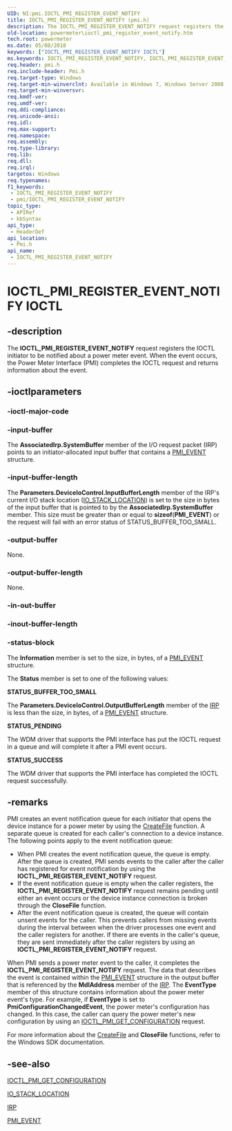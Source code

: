 ```yaml
---
UID: NI:pmi.IOCTL_PMI_REGISTER_EVENT_NOTIFY
title: IOCTL_PMI_REGISTER_EVENT_NOTIFY (pmi.h)
description: The IOCTL_PMI_REGISTER_EVENT_NOTIFY request registers the IOCTL initiator to be notified about a power meter event. When the event occurs, the Power Meter Interface (PMI) completes the IOCTL request and returns information about the event.
old-location: powermeter\ioctl_pmi_register_event_notify.htm
tech.root: powermeter
ms.date: 05/08/2018
keywords: ["IOCTL_PMI_REGISTER_EVENT_NOTIFY IOCTL"]
ms.keywords: IOCTL_PMI_REGISTER_EVENT_NOTIFY, IOCTL_PMI_REGISTER_EVENT_NOTIFY control, IOCTL_PMI_REGISTER_EVENT_NOTIFY control code [Power Metering and Budgeting Devices], PowerMeterRef_9132445e-2195-4f6a-933d-0dc858128c4d.xml, pmi/IOCTL_PMI_REGISTER_EVENT_NOTIFY, powermeter.ioctl_pmi_register_event_notify
req.header: pmi.h
req.include-header: Pmi.h
req.target-type: Windows
req.target-min-winverclnt: Available in Windows 7, Windows Server 2008 R2, and later versions of the Windows operating systems.
req.target-min-winversvr: 
req.kmdf-ver: 
req.umdf-ver: 
req.ddi-compliance: 
req.unicode-ansi: 
req.idl: 
req.max-support: 
req.namespace: 
req.assembly: 
req.type-library: 
req.lib: 
req.dll: 
req.irql: 
targetos: Windows
req.typenames: 
f1_keywords:
 - IOCTL_PMI_REGISTER_EVENT_NOTIFY
 - pmi/IOCTL_PMI_REGISTER_EVENT_NOTIFY
topic_type:
 - APIRef
 - kbSyntax
api_type:
 - HeaderDef
api_location:
 - Pmi.h
api_name:
 - IOCTL_PMI_REGISTER_EVENT_NOTIFY
---
```


# IOCTL_PMI_REGISTER_EVENT_NOTIFY IOCTL


## -description

The <b>IOCTL_PMI_REGISTER_EVENT_NOTIFY</b> request registers the IOCTL initiator to be notified about a power meter event. When the event occurs, the Power Meter Interface (PMI) completes the IOCTL request and returns information about the event.

## -ioctlparameters

### -ioctl-major-code

### -input-buffer

The <b>AssociatedIrp.SystemBuffer</b> member of the I/O request packet (IRP) points to an initiator-allocated input buffer that contains a <a href="/windows-hardware/drivers/ddi/pmi/ns-pmi-_pmi_event">PMI_EVENT</a> structure.

### -input-buffer-length

The <b>Parameters.DeviceIoControl.InputBufferLength</b> member of the IRP's current I/O stack location (<a href="/windows-hardware/drivers/ddi/wdm/ns-wdm-_io_stack_location">IO_STACK_LOCATION</a>) is set to the size in bytes of the input buffer that is pointed to by the <b>AssociatedIrp.SystemBuffer</b> member. This size must be greater than or equal to <b>sizeof</b>(<b>PMI_EVENT</b>) or the request will fail with an error status of STATUS_BUFFER_TOO_SMALL.

### -output-buffer

None.

### -output-buffer-length

None.

### -in-out-buffer

### -inout-buffer-length

### -status-block

The <b>Information</b> member is set to the size, in bytes, of a <a href="/windows-hardware/drivers/ddi/pmi/ns-pmi-_pmi_event">PMI_EVENT</a> structure.

The <b>Status</b> member is set to one of the following values:




**STATUS_BUFFER_TOO_SMALL**

The <b>Parameters.DeviceIoControl.OutputBufferLength</b> member of the <a href="/windows-hardware/drivers/ddi/wdm/ns-wdm-_irp">IRP</a> is less than the size, in bytes, of a <a href="/windows-hardware/drivers/ddi/pmi/ns-pmi-_pmi_event">PMI_EVENT</a> structure. 


**STATUS_PENDING**

The WDM driver that supports the PMI interface has put the IOCTL request in a queue and will complete it after a PMI event occurs. 


**STATUS_SUCCESS**

The WDM driver that supports the PMI interface has completed the IOCTL request successfully.

## -remarks

PMI creates an event notification queue for each initiator that opens the device instance for a power meter by using the <a href="/windows/win32/api/fileapi/nf-fileapi-createfilea">CreateFile</a> function. A separate queue is created for each caller's connection to a device instance. The following points apply to the event notification queue:

<ul>
<li>
When PMI creates the event notification queue, the queue is empty. After the queue is created, PMI sends events to the caller after the caller has registered for event notification by using the <b>IOCTL_PMI_REGISTER_EVENT_NOTIFY</b> request. 

</li>
<li>
If the event notification queue is empty when the caller registers, the <b>IOCTL_PMI_REGISTER_EVENT_NOTIFY</b> request remains pending until either an event occurs or the device instance connection is broken through the <b>CloseFile</b> function.

</li>
<li>
After the event notification queue is created, the queue will contain unsent events for the caller. This prevents callers from missing events during the interval between when the driver processes one event and the caller registers for another. If there are events in the caller's queue, they are sent immediately after the caller registers by using an <b>IOCTL_PMI_REGISTER_EVENT_NOTIFY</b> request.

</li>
</ul>
When PMI sends a power meter event to the caller, it completes the <b>IOCTL_PMI_REGISTER_EVENT_NOTIFY</b> request. The data that describes the event is contained within the <a href="/windows-hardware/drivers/ddi/pmi/ns-pmi-_pmi_event">PMI_EVENT</a> structure in the output buffer that is referenced by the <b>MdlAddress</b> member of the <a href="/windows-hardware/drivers/ddi/wdm/ns-wdm-_irp">IRP</a>. The <b>EventType </b>member of this structure contains information about the power meter event's type. For example, if <b>EventType</b> is set to <b>PmiConfigurationChangedEvent</b>, the power meter's configuration has changed. In this case, the caller can query the power meter's new configuration by using an <a href="/windows-hardware/drivers/ddi/pmi/ni-pmi-ioctl_pmi_get_configuration">IOCTL_PMI_GET_CONFIGURATION</a> request.

For more information about the <a href="/windows/win32/api/fileapi/nf-fileapi-createfilea">CreateFile</a> and <b>CloseFile</b> functions, refer to the Windows SDK documentation.

## -see-also

<a href="/windows-hardware/drivers/ddi/pmi/ni-pmi-ioctl_pmi_get_configuration">IOCTL_PMI_GET_CONFIGURATION</a>



<a href="/windows-hardware/drivers/ddi/wdm/ns-wdm-_io_stack_location">IO_STACK_LOCATION</a>



<a href="/windows-hardware/drivers/ddi/wdm/ns-wdm-_irp">IRP</a>



<a href="/windows-hardware/drivers/ddi/pmi/ns-pmi-_pmi_event">PMI_EVENT</a>
